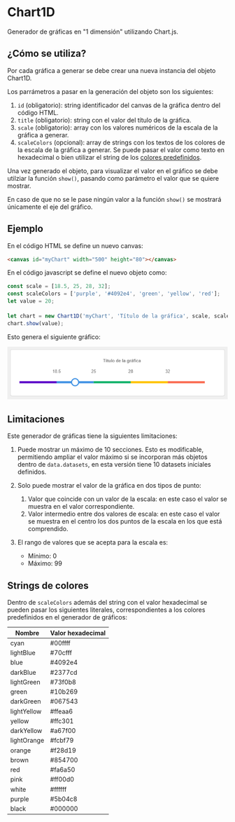 # Chart1D
Generador de gráficas en "1 dimensión" utilizando Chart.js. 

## ¿Cómo se utiliza?
Por cada gráfica a generar se debe crear una nueva instancia del objeto Chart1D. 

Los parrámetros a pasar en la generación del objeto son los siguientes:
1. `id` (obligatorio): string identificador del canvas de la gráfica dentro del código HTML.
2. `title` (obligatorio): string con el valor del título de la gráfica. 
3. `scale` (obligatorio): array con los valores numéricos de la escala de la gráfica a generar.
4. `scaleColors` (opcional): array de strings con los textos de los colores de la escala de la gráfica a generar. Se puede pasar el valor como texto en hexadecimal o bien utilizar el string de los [colores predefinidos](README.md#Strings-de-colores).

Una vez generado el objeto, para visualizar el valor en el gráfico se debe utilziar la función `show()`, pasando como parámetro el valor que se quiere mostrar. 

En caso de que no se le pase ningún valor a la función `show()` se mostrará únicamente el eje del gráfico.

## Ejemplo
En el código HTML se define un nuevo canvas:
```HTML
<canvas id="myChart" width="500" height="80"></canvas>
```

En el código javascript se define el nuevo objeto como:
```javascript
const scale = [18.5, 25, 28, 32];
const scaleColors = ['purple', '#4092e4', 'green', 'yellow', 'red'];
let value = 20;

let chart = new Chart1D('myChart', 'Título de la gráfica', scale, scaleColors);
chart.show(value);
```

Esto genera el siguiente gráfico:

![Ejemplo](./img/Ejemplo.PNG)

## Limitaciones
Este generador de gráficas tiene la siguientes limitaciones:

1. Puede mostrar un máximo de 10 secciones. 
Esto es modificable, permitiendo ampliar el valor máximo si se incorporan más objetos dentro de `data.datasets`, en esta versión tiene 10 datasets iniciales definidos.

2. Solo puede mostrar el valor de la gráfica en dos tipos de punto:
    1. Valor que coincide con un valor de la escala: en este caso el valor se muestra en el valor correspondiente.
    2. Valor intermedio entre dos valores de escala: en este caso el valor se muestra en el centro los dos puntos de la escala en los que está comprendido.

3. El rango de valores que se acepta para la escala es:
    * Mínimo: 0
    * Máximo: 99

## Strings de colores

Dentro de `scaleColors` además del string con el valor hexadecimal se pueden pasar los siguientes literales, correspondientes a los colores predefinidos en el generador de gráficos:

| Nombre      | Valor hexadecimal |
|-------------|-------------------|
| cyan        | #00ffff           |
| lightBlue   | #70cfff           |
| blue        | #4092e4           |
| darkBlue    | #2377cd           |
| lightGreen  | #73f0b8           |
| green       | #10b269           |
| darkGreen   | #067543           |
| lightYellow | #ffeaa6           |
| yellow      | #ffc301           |
| darkYellow  | #a67f00           |
| lightOrange | #fcbf79           |
| orange      | #f28d19           |
| brown       | #854700           |
| red         | #fa6a50           |
| pink        | #ff00d0           |
| white       | #ffffff           |
| purple      | #5b04c8           |
| black       | #000000           |